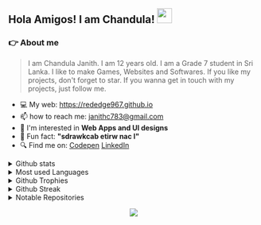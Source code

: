 ## Hola Amigos! I am Chandula! <img src="https://raw.githubusercontent.com/MartinHeinz/MartinHeinz/master/wave.gif" height="30" width="30">

### :point_right: About me</h2>
> I am Chandula Janith. I am 12 years old. I am a Grade 7 student in Sri Lanka. I like to make Games, Websites and Softwares. If you like my projects, don't forget to star. If you wanna get in touch with my projects, just follow me.

- 💻 My web: https://rededge967.github.io
- 📫 how to reach me: janithc783@gmail.com
- 🤩 I'm interested in **Web Apps and UI designs**
- 🤣 Fun fact: **"sdrawkcab etirw nac I"**
- 🔍 Find me on: [Codepen](https://codepen.io/RedEdge967) [LinkedIn](https://www.linkedin.com/in/chandula-janith-5529b7223/)

<details>
<summary>Github stats</summary>
  <br>
  <img src="https://github-readme-stats.vercel.app/api?username=RedEdge967&show_icons=true&theme=radical">
</details>
<details>
<summary>Most used Languages</summary>
  <br>
  <img src="https://github-readme-stats.vercel.app/api/top-langs/?username=RedEdge967&layout=compact&theme=radical">
</details>
<details>
<summary>Github Trophies</summary>
  <br>
  <img src="https://github-profile-trophy.vercel.app/?username=RedEdge967&theme=discord">
</details>
<details>
<summary>Github Streak</summary>
  <br>
  <img src="https://github-readme-streak-stats.herokuapp.com/?user=RedEdge967&theme=radical">
</details>
<details>
<summary>Notable Repositories</summary>
  <br>
  <a href="https://github.com/RedEdge967/Keyboard-hero"><img src="https://github-readme-stats.vercel.app/api/pin/?username=RedEdge967&repo=Keyboard-Hero&theme=radical">
  <a href="https://github.com/RedEdge967/Micro-Code-Editor-In-WebBrowser"><img src="https://github-readme-stats.vercel.app/api/pin/?username=RedEdge967&repo=Micro-Code-Editor-In-WebBrowser&theme=radical">
  <a href="https://github.com/RedEdge967/macOS-web"><img src="https://github-readme-stats.vercel.app/api/pin/?username=RedEdge967&repo=macOS-web&theme=radical">
  <a href="https://github.com/RedEdge967/win11-web"><img src="https://github-readme-stats.vercel.app/api/pin/?username=RedEdge967&repo=win11-web&theme=radical">
  <a href="https://github.com/RedEdge967/win10-web"><img src="https://github-readme-stats.vercel.app/api/pin/?username=RedEdge967&repo=win10-web&theme=radical">
    <a href="https://github.com/RedEdge967/ubuntu-web"><img src="https://github-readme-stats.vercel.app/api/pin/?username=RedEdge967&repo=ubuntu-web&theme=radical">
</details>
<p align="center">
  <img src="https://komarev.com/ghpvc/?username=RedEdge967&color=dc143c" align="center"/>
</p>
